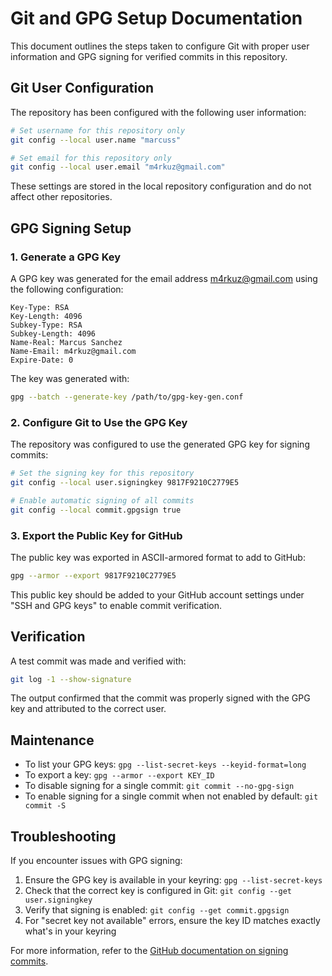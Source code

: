 # Git and GPG Setup Documentation

This document outlines the steps taken to configure Git with proper user information and GPG signing for verified commits in this repository.

## Git User Configuration

The repository has been configured with the following user information:

```bash
# Set username for this repository only
git config --local user.name "marcuss"

# Set email for this repository only
git config --local user.email "m4rkuz@gmail.com"
```

These settings are stored in the local repository configuration and do not affect other repositories.

## GPG Signing Setup

### 1. Generate a GPG Key

A GPG key was generated for the email address m4rkuz@gmail.com using the following configuration:

```
Key-Type: RSA
Key-Length: 4096
Subkey-Type: RSA
Subkey-Length: 4096
Name-Real: Marcus Sanchez
Name-Email: m4rkuz@gmail.com
Expire-Date: 0
```

The key was generated with:

```bash
gpg --batch --generate-key /path/to/gpg-key-gen.conf
```

### 2. Configure Git to Use the GPG Key

The repository was configured to use the generated GPG key for signing commits:

```bash
# Set the signing key for this repository
git config --local user.signingkey 9817F9210C2779E5

# Enable automatic signing of all commits
git config --local commit.gpgsign true
```

### 3. Export the Public Key for GitHub

The public key was exported in ASCII-armored format to add to GitHub:

```bash
gpg --armor --export 9817F9210C2779E5
```

This public key should be added to your GitHub account settings under "SSH and GPG keys" to enable commit verification.

## Verification

A test commit was made and verified with:

```bash
git log -1 --show-signature
```

The output confirmed that the commit was properly signed with the GPG key and attributed to the correct user.

## Maintenance

- To list your GPG keys: `gpg --list-secret-keys --keyid-format=long`
- To export a key: `gpg --armor --export KEY_ID`
- To disable signing for a single commit: `git commit --no-gpg-sign`
- To enable signing for a single commit when not enabled by default: `git commit -S`

## Troubleshooting

If you encounter issues with GPG signing:

1. Ensure the GPG key is available in your keyring: `gpg --list-secret-keys`
2. Check that the correct key is configured in Git: `git config --get user.signingkey`
3. Verify that signing is enabled: `git config --get commit.gpgsign`
4. For "secret key not available" errors, ensure the key ID matches exactly what's in your keyring

For more information, refer to the [GitHub documentation on signing commits](https://docs.github.com/en/authentication/managing-commit-signature-verification/signing-commits).